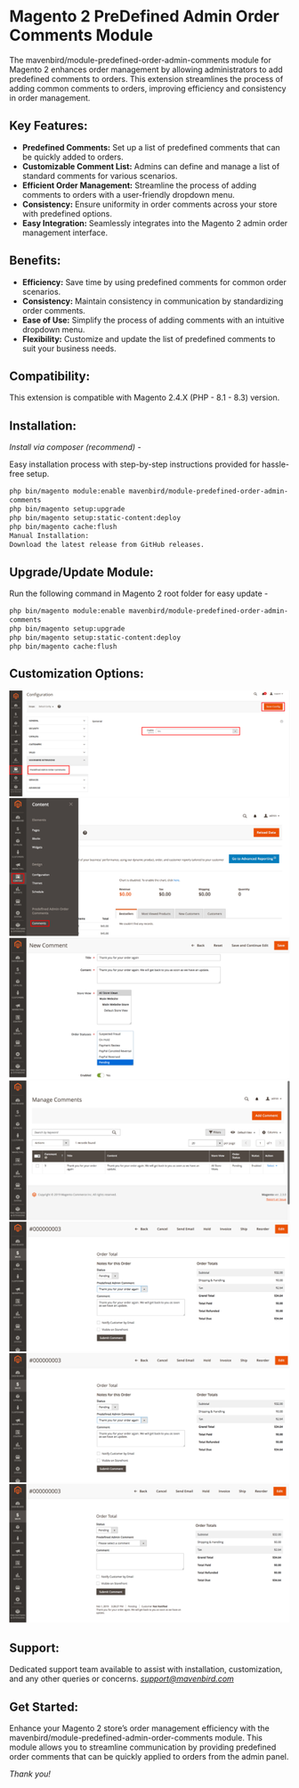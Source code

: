 # Magento 2 PreDefined Admin Order Comments Module
The mavenbird/module-predefined-order-admin-comments module for Magento 2 enhances order management by allowing administrators to add predefined comments to orders. This extension streamlines the process of adding common comments to orders, improving efficiency and consistency in order management.

## Key Features:
- **Predefined Comments:**
Set up a list of predefined comments that can be quickly added to orders.
- **Customizable Comment List:**
Admins can define and manage a list of standard comments for various scenarios.
- **Efficient Order Management:**
Streamline the process of adding comments to orders with a user-friendly dropdown menu.
- **Consistency:**
Ensure uniformity in order comments across your store with predefined options.
- **Easy Integration:**
Seamlessly integrates into the Magento 2 admin order management interface.

## Benefits:
- **Efficiency:**
Save time by using predefined comments for common order scenarios.
- **Consistency:**
Maintain consistency in communication by standardizing order comments.
- **Ease of Use:**
Simplify the process of adding comments with an intuitive dropdown menu.
- **Flexibility:**
Customize and update the list of predefined comments to suit your business needs.

## Compatibility:
This extension is compatible with Magento 2.4.X (PHP - 8.1 - 8.3) version.

## Installation:
*Install via composer (recommend)* - 

Easy installation process with step-by-step instructions provided for hassle-free setup.
~~~~~~~~~~~~~~~~~~~~~
php bin/magento module:enable mavenbird/module-predefined-order-admin-comments
php bin/magento setup:upgrade
php bin/magento setup:static-content:deploy
php bin/magento cache:flush
Manual Installation:
Download the latest release from GitHub releases.
~~~~~~~~~~~~~~~~~~~~~

## Upgrade/Update Module:
Run the following command in Magento 2 root folder for easy update -
~~~~~~~~~~~~~~~~~~~~~
php bin/magento module:enable mavenbird/module-predefined-order-admin-comments
php bin/magento setup:upgrade
php bin/magento setup:static-content:deploy
php bin/magento cache:flush
~~~~~~~~~~~~~~~~~~~~~

## Customization Options:
![img1](./doc/images/1.png)
![img2](./doc/images/2.png)
![img3](./doc/images/3.png)
![img4](./doc/images/4.png)
![img5](./doc/images/5.png)
![img6](./doc/images/6.png)
![img7](./doc/images/7.png)

## Support:
Dedicated support team available to assist with installation, customization, and any other queries or concerns.
*[support@mavenbird.com](mailto:support@mavenbird.com)* 


## Get Started:
Enhance your Magento 2 store’s order management efficiency with the mavenbird/module-predefined-admin-order-comments module. This module allows you to streamline communication by providing predefined order comments that can be quickly applied to orders from the admin panel.

*Thank you!*

